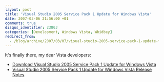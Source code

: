 ```yaml
---
layout: post
title: 'Visual Studio 2005 Service Pack 1 Update for Windows Vista'
date: 2007-03-06 21:56:00 +01
comments: true
disqus_identifier: 23803
categories: [Development, Windows Vista, Whidbey]
redirect_from:
  - /blog/archive/2007/03/07/visual-studio-2005-service-pack-1-update-for-windows-vista.aspx/
---
```


It's finally there, my dear Vista developers:

-   [Download Visual Studio 2005 Service Pack 1 Update for Windows Vista](http://www.microsoft.com/downloads/details.aspx?FamilyId=90E2942D-3AD1-4873-A2EE-4ACC0AACE5B6&displaylang=en)
-   [Visual Studio 2005 Service Pack 1 Update for Windows Vista Release Notes](http://support.microsoft.com/default.aspx?scid=929470)


